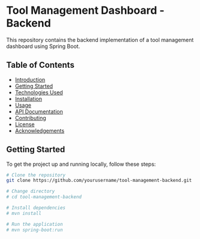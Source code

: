 # Tool Management Dashboard - Backend

This repository contains the backend implementation of a tool management dashboard using Spring Boot.

## Table of Contents

- [Introduction](#tool-management-dashboard---backend)
- [Getting Started](#getting-started)
- [Technologies Used](#technologies-used)
- [Installation](#installation)
- [Usage](#usage)
- [API Documentation](#api-documentation)
- [Contributing](#contributing)
- [License](#license)
- [Acknowledgements](#acknowledgements)

## Getting Started

To get the project up and running locally, follow these steps:

```bash
# Clone the repository
git clone https://github.com/yourusername/tool-management-backend.git

# Change directory
# cd tool-management-backend

# Install dependencies
# mvn install

# Run the application
# mvn spring-boot:run
```

